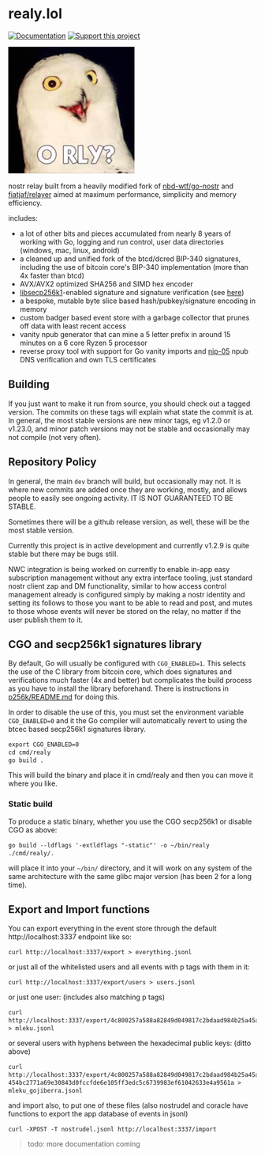 # realy.lol

[![Documentation](https://img.shields.io/badge/godoc-documentation-brightgreen.svg)](https://pkg.go.dev/realy.lol)
[![Support this project](https://img.shields.io/badge/donate-geyser_crowdfunding_project_page-brightgreen.svg)](https://geyser.fund/project/realy)

![realy.png](./realy.png)

nostr relay built from a heavily modified fork
of [nbd-wtf/go-nostr](https://github.com/nbd-wtf/go-nostr)
and [fiatjaf/relayer](https://github.com/fiatjaf/relayer) aimed at maximum performance,
simplicity and memory efficiency.

includes:

- a lot of other bits and pieces accumulated from nearly 8 years of working with Go, logging and
  run control, user data directories (windows, mac, linux, android)
- a cleaned up and unified fork of the btcd/dcred BIP-340 signatures, including the use of
  bitcoin core's BIP-340 implementation (more than 4x faster than btcd)
- AVX/AVX2 optimized SHA256 and SIMD hex encoder
- [libsecp256k1](https://github.com/bitcoin/secp256k1)-enabled signature and signature verification
  (see [here](p256k/README.md))
- a bespoke, mutable byte slice based hash/pubkey/signature encoding in memory
- custom badger based event store with a garbage collector that prunes off data with least recent
  access
- vanity npub generator that can mine a 5 letter prefix in around 15 minutes on a 6 core Ryzen 5
  processor
- reverse proxy tool with support for Go vanity imports and [nip-05](https://github.com/nostr-protocol/nips/blob/master/05.md) npub DNS verification and own
  TLS certificates

## Building

If you just want to make it run from source, you should check out a tagged version. The commits on these tags will 
explain what state the commit is at. In general, the most stable versions are new minor tags, eg v1.2.0 or v1.23.0, and minor 
patch versions may not be stable and occasionally may not compile (not very often).

## Repository Policy

In general, the main `dev` branch will build, but occasionally may not. It is where new commits are added once they are 
working, mostly, and allows people to easily see ongoing activity. IT IS NOT GUARANTEED TO BE STABLE.

Sometimes there will be a github release version, as well, these will be the most stable version.

Currently this project is in active development and currently v1.2.9 is quite stable but there may be bugs still.

NWC integration is being worked on currently to enable in-app easy subscription management without any extra interface
tooling, just standard nostr client zap and DM functionality, similar to how access control management already is 
configured simply by making a nostr identity and setting its follows to those you want to be able to read and post, and 
mutes to those whose events will never be stored on the relay, no matter if the user publish them to it.

## CGO and secp256k1 signatures library

By default, Go will usually be configured with `CGO_ENABLED=1`. This selects the use of the 
C library from bitcoin core, which does signatures and verifications much faster (4x and better)
but complicates the build process as you have to install the library beforehand. There is
instructions in [p256k/README.md](p256k/README.md) for doing this.

In order to disable the use of this, you must set the environment variable `CGO_ENABLED=0` and
it the Go compiler will automatically revert to using the btcec based secp256k1 signatures 
library.

    export CGO_ENABLED=0
    cd cmd/realy
    go build .

This will build the binary and place it in cmd/realy and then you can move it where you like.

### Static build

To produce a static binary, whether you use the CGO secp256k1 or disable CGO as above:

    go build --ldflags '-extldflags "-static"' -o ~/bin/realy ./cmd/realy/.

will place it into your `~/bin/` directory, and it will work on any system of the same architecture with the same glibc major version (has been 2 for a long time).

## Export and Import functions

You can export everything in the event store through the default http://localhost:3337 endpoint
like so:

    curl http://localhost:3337/export > everything.jsonl

or just all of the whitelisted users and all events with p tags with them in it:

    curl http://localhost:3337/export/users > users.jsonl

or just one user: (includes also matching p tags)

    curl http://localhost:3337/export/4c800257a588a82849d049817c2bdaad984b25a45ad9f6dad66e47d3b47e3b2f > mleku.jsonl

or several users with hyphens between the hexadecimal public keys: (ditto above)

    curl http://localhost:3337/export/4c800257a588a82849d049817c2bdaad984b25a45ad9f6dad66e47d3b47e3b2f-454bc2771a69e30843d0fccfde6e105ff3edc5c6739983ef61042633e4a9561a > mleku_gojiberra.jsonl


and import also, to put one of these files (also nostrudel and coracle have functions to 
export the app database of events in jsonl)

    curl -XPOST -T nostrudel.jsonl http://localhost:3337/import

> todo: more documentation coming